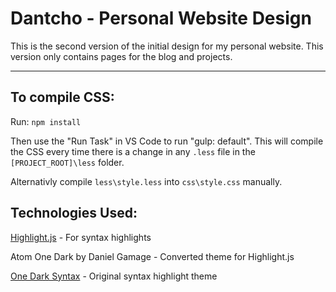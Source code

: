 # Dantcho - Personal Website Design

This is the second version of the initial design for my personal website. This version only contains pages for the blog and projects.

---

## To compile CSS:

Run: `npm install`

Then use the "Run Task" in VS Code to run "gulp: default". This will compile the CSS every time there is a change in any `.less` file in the `[PROJECT_ROOT]\less` folder.

Alternativly compile `less\style.less` into `css\style.css` manually.

## Technologies Used:

[Highlight.js](https://github.com/highlightjs/highlight.js) - For syntax highlights

Atom One Dark by Daniel Gamage - Converted theme for Highlight.js

[One Dark Syntax](https://github.com/atom/one-dark-syntax) - Original syntax highlight theme
